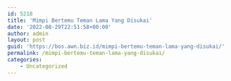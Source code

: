 ```yaml
---
id: 5218
title: 'Mimpi Bertemu Teman Lama Yang Disukai'
date: '2022-08-29T22:51:58+00:00'
author: admin
layout: post
guid: 'https://bos.awn.biz.id/mimpi-bertemu-teman-lama-yang-disukai/'
permalink: /mimpi-bertemu-teman-lama-yang-disukai/
categories:
    - Uncategorized
---
```


